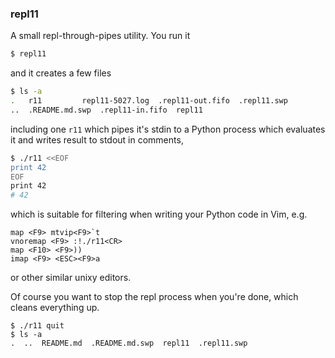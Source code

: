 ### repl11

A small repl-through-pipes utility. You run it

```bash
$ repl11
```

and it creates a few files

```bash
$ ls -a
.   r11		    repl11-5027.log  .repl11-out.fifo  .repl11.swp
..  .README.md.swp  .repl11-in.fifo  repl11
```

including one `r11` which pipes it's stdin to a Python process which evaluates
it and writes result to stdout in comments,

```bash
$ ./r11 <<EOF
print 42
EOF
print 42
# 42
```

which is suitable for filtering when writing your Python code in Vim, e.g.

```vim
map <F9> mtvip<F9>`t
vnoremap <F9> :!./r11<CR>
map <F10> <F9>))
imap <F9> <ESC><F9>a
```

or other similar unixy editors.

Of course you want to stop the repl process when you're done, which
cleans everything up.

```
$ ./r11 quit
$ ls -a
.  ..  README.md  .README.md.swp  repl11  .repl11.swp
```
